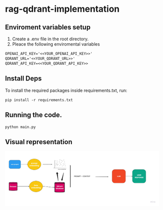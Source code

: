 # rag-qdrant-implementation

## Enviroment variables setup 
1. Create a .env file in the root directory.
2. Pleace the following enviromental variables

```
OPENAI_API_KEY='<<YOUR_OPENAI_API_KEY>>'
QDRANT_URL='<<YOUR_QDRANT_URL>>'
QDRANT_API_KEY=<<YOUR_QDRANT_API_KEY>>
```

## Install Deps

To install the required packages inside requirements.txt, run: 
```
pip install -r requirements.txt
```

## Running the code. 

```
python main.py
```


## Visual representation
![github-large](raq.jpg)
